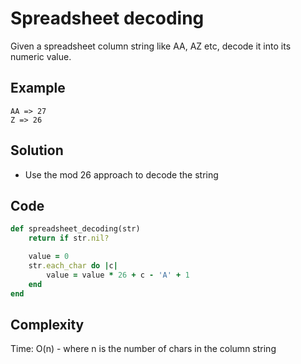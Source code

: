 # Spreadsheet decoding
Given a spreadsheet column string like AA, AZ etc, decode it into its numeric value.

## Example
```
AA => 27
Z => 26
```

## Solution
- Use the mod 26 approach to decode the string

## Code
```ruby
def spreadsheet_decoding(str)
    return if str.nil?

    value = 0
    str.each_char do |c|
        value = value * 26 + c - 'A' + 1
    end
end
```

## Complexity
Time: O(n) - where n is the number of chars in the column string
